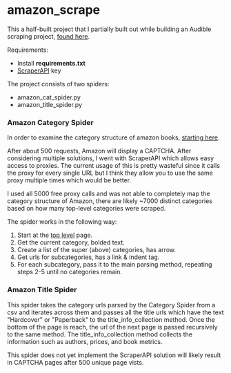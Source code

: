 # amazon_scrape

This a half-built project that I partially built out while building an Audible scraping project, [found here](https://github.com/jwelch1123/finding_the_tree_in_the_forest.git).


Requirements:
- Install **requirements.txt**
- [ScraperAPI](https://www.scraperapi.com/) key

The project consists of two spiders:
- amazon_cat_spider.py
- amazon_title_spider.py

### Amazon Category Spider

In order to examine the category structure of amazon books, [starting here](https://www.amazon.com/s?i=stripbooks&bbn=283155&rh=n%3A283155&dc&fs=true&qid=1620260821&ref=sr_ex_n_1). 

After about 500 requests, Amazon will display a CAPTCHA. After considering multiple solutions, I went with ScraperAPI which allows easy access to proxies. The current usage of this is pretty wasteful since it calls the proxy for every single URL but I think they allow you to use the same proxy multiple times which would be better.

I used all 5000 free proxy calls and was not able to completely map the category structure of Amazon, there are likely ~7000 distinct categories based on how many top-level categories were scraped. 

The spider works in the following way:
1. Start at the [top level](https://www.amazon.com/s?i=stripbooks&bbn=283155&rh=n%3A283155&dc&fs=true&qid=1620260821&ref=sr_ex_n_1) page.
2. Get the current category, bolded text.
3. Create a list of the super (above) categories, has arrow.
4. Get urls for subcategories, has a link & indent tag.
5. For each subcategory, pass it to the main parsing method, repeating steps 2-5 until no categories remain.


### Amazon Title Spider

This spider takes the category urls parsed by the Category Spider from a csv and iterates across them and passes all the title urls which have the text "Hardcover" or "Paperback" to the title_info_collection method. Once the bottom of the page is reach, the url of the next page is passed recursively to the same method. The title_info_collection method collects the information such as authors, prices, and book metrics. 

This spider does not yet implement the ScraperAPI solution will likely result in CAPTCHA pages after 500 unique page vists. 

